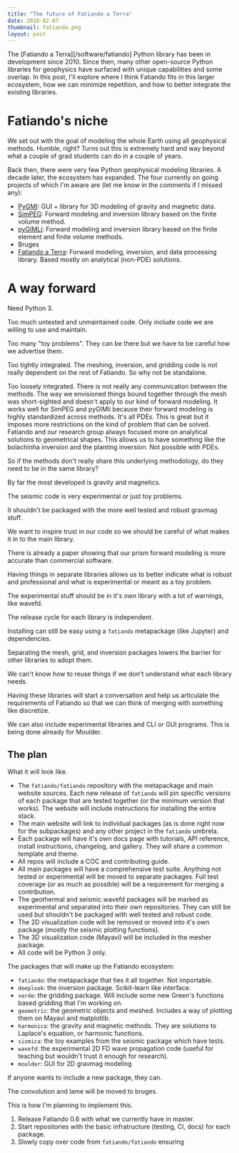 ```yaml
---
title: "The future of Fatiando a Terra"
date: 2018-02-07
thumbnail: fatiando.png
layout: post
---
```


The [Fatiando a Terra][/software/fatiando] Python library has been in
development since 2010.
Since then, many other open-source Python libraries for geophysics have
surfaced with unique capabilities and some overlap.
In this post, I'll explore where I think Fatiando fits in this larger
ecosystem, how we can minimize repetition, and how to better integrate the
existing libraries.

# Fatiando's niche

We set out with the goal of modeling the whole Earth using all geophysical
methods.
Humble, right?
Turns out this is extremely hard and way beyond what a couple of grad students
can do in a couple of years.

Back then, there were very few Python geophysical modeling libraries.
A decade later, the ecosystem has expanded.
The four currently on going projects of which I'm aware are (let me
know in the comments if I missed any):

* [PyGMI](https://github.com/Patrick-Cole/pygmi): GUI + library for 3D modeling
  of gravity and magnetic data.
* [SimPEG](http://simpeg.xyz/): Forward modeling and inversion library based on
  the finite volume method.
* [pyGIMLi](https://www.pygimli.org/): Forward modeling and inversion library
  based on the finite element and finite volume methods.
* Bruges
* [Fatiando a Terra](http://www.fatiando.org): Forward modeling, inversion, and
  data processing library. Based mostly on analytical (non-PDE) solutions.


# A way forward


Need Python 3.

Too much untested and unmaintained code. Only include code we are willing to
use and maintain.

Too many "toy problems". They can be there but we have to be careful how we
advertise them.

Too tightly integrated. The meshing, inversion, and gridding code is not really
dependent on the rest of Fatiando. So why not be standalone.

Too loosely integrated. There is not really any communication between the
methods.
The way we envisioned things bound together through the mesh was short-sighted
and doesn't apply to our kind of forward modeling.
It works well for SimPEG and pyGIMli because their forward modeling is highly
standardized across methods.
It's all PDEs.
This is great but it imposes more restrictions on the kind of problem that can
be solved.
Fatiando and our research group always focused more on analytical solutions to
geometrical shapes.
This allows us to have something like the bolachinha inversion and the planting
inversion.
Not possible with PDEs.

So if the methods don't really share this underlying methodology, do they need
to be in the same library?

By far the most developed is gravity and magnetics.

The seismic code is very experimental or just toy problems.

It shouldn't be packaged with the more well tested and robust gravmag stuff.

We want to inspire trust in our code so we should be careful of what makes it
in to the main library.

There is already a paper showing that our prism forward modeling is more
accurate than commercial software.

Having things in separate libraries allows us to better indicate what is robust
and professional and what is experimental or meant as a toy problem.

The experimental stuff should be in it's own library with a lot of warnings,
like wavefd.

The release cycle for each library is independent.

Installing can still be easy using a `fatiando` metapackage (like Jupyter) and
dependencies.

Separating the mesh, grid, and inversion packages lowers the barrier for other
libraries to adopt them.

We can't know how to reuse things if we don't understand what each library
needs.

Having these libraries will start a conversation and help us articulate the
requirements of Fatiando so that we can think of merging with something like
discretize.

We can also include experimental libraries and CLI or GUI programs.
This is being done already for Moulder.


## The plan

What it will look like.

* The `fatiando/fatiando` repository with the metapackage and main website
  sources. Each new release of `fatiando` will pin specific versions of each
  package that are tested together (or the minimum version that works).
  The website will include instructions for installing the entire stack.
* The main website will link to individual packages (as is done right now for
  the subpackages) and any other project in the `fatiando` umbrela.
* Each package will have it's own docs page with tutorials,
  API reference, install instructions, changelog, and gallery. They will share
  a common template and theme.
* All repos will include a COC and contributing guide.
* All main packages will have a comprehensive test suite. Anything not tested
  or experimental will be moved to separate packages. Full test coverage (or as
  much as possible) will be a requirement for merging a contribution.
* The geothermal and seismic.wavefd packages will be marked as experimental
  and separated into their own repositories. They can still be used but
  shouldn't be packaged with well tested and robust code.
* The 2D visualization code will be removed or moved into it's own package
  (mostly the seismic plotting functions).
* The 3D visualization code (Mayavi) will be included in the mesher package.
* All code will be Python 3 only.

The packages that will make up the Fatiando ecosystem:

* `fatiando`: the metapackage that ties it all together. Not importable.
* `deeplook`: the inversion package. Scikit-learn like interface.
* `verde`: the gridding package. Will include some new Green's functions based
  gridding that I'm working on.
* `geometric`: the geometric objects and meshed. Includes a way of plotting
  them on Mayavi and matplotlib.
* `harmonica`: the gravity and magnetic methods. They are solutions to
  Laplace's equation, or harmonic functions.
* `sismica`: the toy examples from the seismic package which have tests.
* `wavefd`: the experimental 2D FD wave propagation code (useful for teaching
  but wouldn't trust it enough for research).
* `moulder`: GUI for 2D gravmag modeling

If anyone wants to include a new package, they can.


The convolution and lame will be moved to bruges.

This is how I'm planning to implement this.

1. Release Fatiando 0.6 with what we currently have in master.
2. Start repositories with the basic infratructure (testing, CI, docs) for each
   package.
3. Slowly copy over code from `fatiando/fatiando` ensuring
